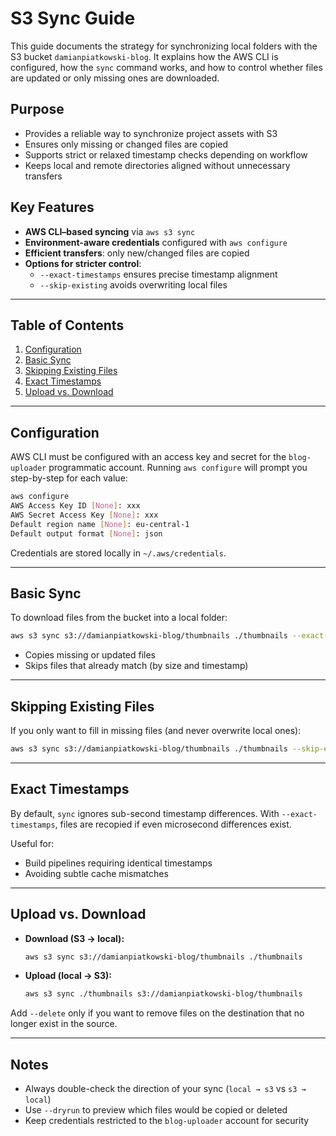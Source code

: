 # S3 Sync Guide

This guide documents the strategy for synchronizing local folders with the
S3 bucket `damianpiatkowski-blog`. It explains how the AWS CLI is configured,
how the `sync` command works, and how to control whether files are updated
or only missing ones are downloaded.

## Purpose
- Provides a reliable way to synchronize project assets with S3
- Ensures only missing or changed files are copied
- Supports strict or relaxed timestamp checks depending on workflow
- Keeps local and remote directories aligned without unnecessary transfers

## Key Features
- **AWS CLI–based syncing** via `aws s3 sync`
- **Environment-aware credentials** configured with `aws configure`
- **Efficient transfers**: only new/changed files are copied
- **Options for stricter control**:
  - `--exact-timestamps` ensures precise timestamp alignment
  - `--skip-existing` avoids overwriting local files

---

## Table of Contents
1. [Configuration](#configuration)  
2. [Basic Sync](#basic-sync)  
3. [Skipping Existing Files](#skipping-existing-files)  
4. [Exact Timestamps](#exact-timestamps)  
5. [Upload vs. Download](#upload-vs-download)  

---

## Configuration

AWS CLI must be configured with an access key and secret for the
`blog-uploader` programmatic account.
Running `aws configure` will prompt you step-by-step for each value:

```bash
aws configure
AWS Access Key ID [None]: xxx
AWS Secret Access Key [None]: xxx
Default region name [None]: eu-central-1
Default output format [None]: json
````

Credentials are stored locally in `~/.aws/credentials`.

---

## Basic Sync

To download files from the bucket into a local folder:

```bash
aws s3 sync s3://damianpiatkowski-blog/thumbnails ./thumbnails --exact-timestamps
```

* Copies missing or updated files
* Skips files that already match (by size and timestamp)

---

## Skipping Existing Files

If you only want to fill in missing files (and never overwrite local ones):

```bash
aws s3 sync s3://damianpiatkowski-blog/thumbnails ./thumbnails --skip-existing
```

---

## Exact Timestamps

By default, `sync` ignores sub-second timestamp differences.
With `--exact-timestamps`, files are recopied if even microsecond differences exist.

Useful for:

* Build pipelines requiring identical timestamps
* Avoiding subtle cache mismatches

---

## Upload vs. Download

* **Download (S3 → local):**

  ```bash
  aws s3 sync s3://damianpiatkowski-blog/thumbnails ./thumbnails
  ```

* **Upload (local → S3):**

  ```bash
  aws s3 sync ./thumbnails s3://damianpiatkowski-blog/thumbnails
  ```

Add `--delete` only if you want to remove files on the destination that no longer exist in the source.

---

## Notes

* Always double-check the direction of your sync (`local → s3` vs `s3 → local`)
* Use `--dryrun` to preview which files would be copied or deleted
* Keep credentials restricted to the `blog-uploader` account for security